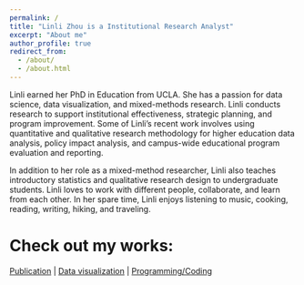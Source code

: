 ```yaml
---
permalink: /
title: "Linli Zhou is a Institutional Research Analyst"
excerpt: "About me"
author_profile: true
redirect_from: 
  - /about/
  - /about.html
---
```


Linli earned her PhD in Education from UCLA. She has a passion for data science, data visualization, and mixed-methods research. Linli conducts research to support institutional effectiveness, strategic planning, and program improvement. Some of Linli’s recent work involves using quantitative and qualitative research methodology for higher education data analysis, policy impact analysis, and campus-wide educational program evaluation and reporting.

In addition to her role as a mixed-method researcher, Linli also teaches introductory statistics and qualitative research design to undergraduate students. Linli loves to work with different people, collaborate, and learn from each other. In her spare time, Linli enjoys listening to music, cooking, reading, writing, hiking, and traveling.

Check out my works:
======

[Publication](https://tinyurl.com/LinliScholar) | [Data visualization](https://tinyurl.com/LinlisTableau) | [Programming/Coding](https://github.com/ZhouLinli)



<!--[Resume](https://www.linkedin.com/in/linlizhou/)

<!--[Blog(Chinese)](https://tinyurl.com/LinliDataScienceBlog)-->

<!--[Blog(English)](https://medium.com/@linlizhou.fm)
<!-- [Youtube](https://tinyurl.com/LinliYoutube) -->
